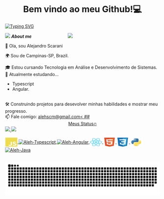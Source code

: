<div align = 'center'>
  <a href="https://www.instagram.com/in/aleh_scm" target="_blank"><img src="https://img.shields.io/badge/Portfolio-2d38dd?style=for-the-badge&logo=github&logoColor=white" target="_blank" alt=""></a>
  <a href="https://www.instagram.com/in/aleh_scm" target="_blank"><img src="https://img.shields.io/badge/Instagram-E4405F?style=for-the-badge&logo=instagram&logoColor=white" target="_blank" alt=""></a>
  <a href="https://www.linkedin.com/in/alehscm" target="_blank"><img src="https://img.shields.io/badge/LinkedIn-0077B5?style=for-the-badge&logo=linkedin&logoColor=white" target="_blank" alt=""></a>
</div>

# <div align = center> Bem vindo ao meu Github!💻 </div>

[![Typing SVG](https://readme-typing-svg.demolab.com?font=Fira+Code&pause=1000&color=ff0086&background=FF56FF00&center=true&width=435&lines=Aspiring+Full-Stack+Developer+%F0%9F%9A%80)](https://git.io/typing-svg)

<img align = 'right' width = '300px'  src="https://cdn.discordapp.com/attachments/1330758964937363467/1330759120478797865/8fef2e8c3b0b91c868824cf7cebc3f97.gif?ex=678f2582&is=678dd402&hm=266b55f6b85542d9fdb52b2ebb065a57df26bcd0e972ffc91f1b5ea3dc7dc2c4&" />

<img src="https://media.giphy.com/media/ObNTw8Uzwy6KQ/giphy.gif" width="30px">&nbsp;***About me***

👋 Ola, sou Alejandro Scarani

🌍 Sou de Campinas-SP, Brazil.

🎓 Estou cursando Tecnologia em Análise e Desenvolvimento de Sistemas.
<br>
🎯 Atualmente estudando...
  - Typescript
  - Angular.
<br>
🛠️ Construindo projetos para desevolver minhas habilidades e mostrar meu progresso.
<br>
📫 Fale comigo: <a href="alehscm@gmail.com">alehscm@gmail.com<
## <div align = center> Meus Status🔥 </div>


<div display: flex;>
  <img height = '180em' src="https://github-readme-stats.vercel.app/api?username=alehscm&show_icons=true&theme=radical">
  <img  height = '180em' src="https://github-readme-stats.vercel.app/api/top-langs/?username=alehscm&layout=compact&show_icons=true&theme=radical">
</div>


<div style="display: inline_block"><br>
  <img align="center" alt="Aleh-Js" height="30" width="40" src="https://raw.githubusercontent.com/devicons/devicon/master/icons/javascript/javascript-plain.svg">
  <img align="center" alt="Aleh-Typescript" height="30" width="40" src="https://cdn.jsdelivr.net/gh/devicons/devicon@latest/icons/typescript/typescript-plain.svg">
  <img align="center" alt="Aleh-Angular" height="30" width="40" src="https://cdn.jsdelivr.net/gh/devicons/devicon@latest/icons/angular/angular-original.svg">    
  <img align="center" alt="Aleh-React" height="30" width="40" src="https://raw.githubusercontent.com/devicons/devicon/master/icons/react/react-original.svg">
  <img align="center" alt="Aleh-HTML" height="30" width="40" src="https://raw.githubusercontent.com/devicons/devicon/master/icons/html5/html5-original.svg">
  <img align="center" alt="Aleh-CSS" height="30" width="40" src="https://raw.githubusercontent.com/devicons/devicon/master/icons/css3/css3-original.svg">
  <img align="center" alt="Aleh-Python" height="30" width="40" src="https://raw.githubusercontent.com/devicons/devicon/master/icons/python/python-original.svg">
  <img align="center" alt="Aleh-Java" height="30" width="40" src="https://cdn.jsdelivr.net/gh/devicons/devicon@latest/icons/java/java-original.svg">
</div>

###

##

<img src="https://raw.githubusercontent.com/alehscm/alehscm/output/snake.svg" alt="Snake animation" />

##
